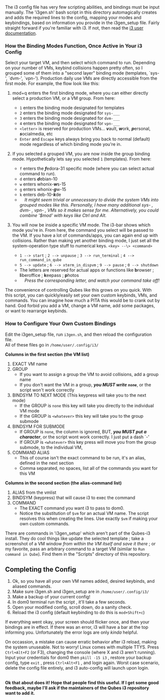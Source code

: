 The i3 config file has very few scripting abilities, and bindings must be input manually.  The 'i3gen.sh' bash script in this directory automagically creates and adds the required lines to the config, mapping your modes and keybindings, based on information you provide in the i3gen\_setup file.  Fairly straight forward if you're familiar with i3.  If not, then read the [i3 user documentation](https://i3wm.org/docs/userguide.html).
 
### How the Binding Modes Function, Once Active in Your i3 Config

Select your target VM, and then select which command to run.  Depending on your number of VMs, keybind collisions happen pretty often, so I grouped some of them into a "second layer" binding mode (templates, \`sys-', \`dvm-', \`vpn-').  Production daily use VMs are directly accessible from the first mode.  For example, the flow look like this:

1. mod+q enters the first binding mode, where you can either directly select a production VM, or a VM group.  From here:
   * `1` enters the binding mode designated for templates
   * `2` enters the binding mode designated for `sys-___` 
   * `3` enters the binding mode designated for `dvm-___`   
   * `4` enters the binding mode designated for `vpn-___` 
   * `<letter>` is reserved for production VMs... ***v***ault, ***w***ork, ***p***ersonal, ***s***ocialmedia, etc
   * `Enter` and `Escape` keys always bring you back to normal (default) mode regardless of which binding mode you're in. 

2. If you selected a grouped VM, you are now inside the group binding mode.  Hypothetically lets say you selected `1` (templates).  From here:
   * `f` enters the ***f***edora-31 specific mode (where you can select actual command to run). 
   * `d` enters ***d***ebian-10
   * `w` enters whonix-***w***s-15
   * `g` enters whonix-***g***w-15 
   * `k` enters deb-10-***k***de
   * &nbsp;&nbsp;&nbsp; *It might seem trivial or unnecessary to divide the system VMs into grouped modes like this.  Personally, I have many additional sys- , dvm- , vpn- , VMs so it makes sense for me.  Alternatively, you could combine '$mod' with keys like Ctrl and Alt.*

3. You will now be inside a specific VM mode.  The i3-bar shows which mode you're in.  From here, the command you select will be passed to the VM.  If you have a lot of commands/apps, you can again end up with collisions.  Rather than making yet another binding mode, I just set all the system-operation type stuff to numerical keys.  `<key> --\> <command>`
   * `1 --> start` ; `2 --> unpause` ; `3 --> run_terminal` ; `4 --> run_command_in_qube`
   * `5 --> update` ; `6 --> xterm_in_dispvm` ; `9 --> pause` ; `0 --> shutdown`
   * The letters are reserved for actual apps or functions like **b**rowser ; **l**iberoffice ; **k**eepass ; **p**hotos
   * &nbsp;&nbsp;&nbsp; *Press the corresponding letter, and watch your command take off!*

The convenience of controlling Qubes like this grows on you quick.  With this script, you can quickly/easily set your own custom keybinds, VMs, and commands.  You can imagine how much a PITA this would be to crank out by hand.  God forbid you add a VM, change a VM name, add some packages, or want to rearrange keybinds. 

### How to Configure Your Own Custom Bindings

Edit the i3gen\_setup file, run `i3gen.sh`, and then reload the configuration file.    
All of these files go in `/home/user/.config/i3/`

**Columns in the first section (the VM list)**  
1. EXACT VM name
2. GROUP
   * If you want to assign a group the VM to avoid collisions, add a group name
   * If you don't want the VM in a group, ***you MUST write `none`***, or the script won't work correctly
3. BINDSYM TO NEXT MODE (This keypress will take you to the next mode)
   * If the GROUP is `none` this key will take you directly to the individual VM mode
   * If the GROUP is `<whatever>` this key will take you to the group submode
4. BINDSYM FOR SUBMODE
   * If GROUP is `none`, the column is ignored, BUT, ***you MUST put a character***, or the script wont work correctly.  I just put a dash \`-' 
   * If GROUP is `<whatever>` this key press will move you from the group submode, to the individual VM, 
5. COMMAND ALIAS 
   * This of course isn't the exact command to be run, it's an alias, defined in the next section 
   * Comma separated, no spaces, list all of the commands you want for this VM 

**Columns in the second section (the alias-command list)**  
1. ALIAS from the vmlist
2. BINDSYM (keypress) that will cause i3 to exec the command
3. COMMAND 
   * The EXACT command you want i3 to pass to dom0.
   * Notice the substitution of `$vm` for an actual VM name.  The script resolves this when creating the lines.  Use exactly `$vm` if making your own custom commands.

There are commands in 'i3gen\_setup' which aren't part of the Qubes-i3 install.  They do cool things like update the selected template ; take a screenshot of a VM window *from within the VM itself and save it there* ; or my favorite, pass an arbitrary command to a target VM (similar to `Run command in Qube`).  Find them in the "Scripts" directory of this repository.  

## Completing the Config     
1. Ok, so you have all your own VM names added, desired keybinds, and aliased commands.
2. Make sure i3gen.sh and i3gen\_setup are in `/home/user/.config/i3/`
3. Make a backup of your current config!
4. In dom0 terminal run the script , it'll take a few seconds.
5. Open your modified config, scroll down, do a sanity check.
6. Reload the i3 config (default keybinding to do this is `mod+Shift+c`)

If everything went okay, your screen should flicker once, and then your bindings are in effect.  If there was an error, i3 will have a bar at the top informing you.  Unfortunately the error logs are only *kinda* helpful.

On occassion, a mistake can cause erratic behavior after i3 reload, making the system unuseable.  Not to worry!  Linux comes with multiple TTYS.  Press `Ctrl+Alt+F2` (or F3), changing the console (where X and i3 aren't running).  Input your credentials for dom0 then `pkill -15 i3` , restore your backup config, type `exit` , press `Ctrl+Alt+F1` , and login again.  Worst case scenario, delete the config file entirely, and i3 auto-config will launch upon login.

&nbsp;  
**Ok that about does it!  Hope that people find this useful.  If I get some good feedback, maybe I'll ask if the maintainers of the Qubes i3 repository want to add it.** 
